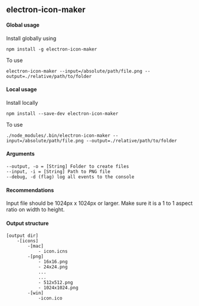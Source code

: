 ## electron-icon-maker

#### Global usage

Install globally using

```
npm install -g electron-icon-maker
```

To use

```
electron-icon-maker --input=/absolute/path/file.png --output=./relative/path/to/folder
```

#### Local usage

Install locally
```
npm install --save-dev electron-icon-maker
```

To use
```
./node_modules/.bin/electron-icon-maker --input=/absolute/path/file.png --output=./relative/path/to/folder
```

#### Arguments

```
--output, -o = [String] Folder to create files
--input, -i = [String] Path to PNG file
--debug, -d (flag) log all events to the console
```

#### Recommendations
Input file should be 1024px x 1024px or larger. Make sure it is a 1 to 1 aspect ratio on width to height.

#### Output structure
```
[output dir]
    -[icons]
        -[mac]
            - icon.icns
        -[png]
            - 16x16.png
            - 24x24.png
            ...
            ...
            - 512x512.png
            - 1024x1024.png
        -[win]
            -icon.ico
```
